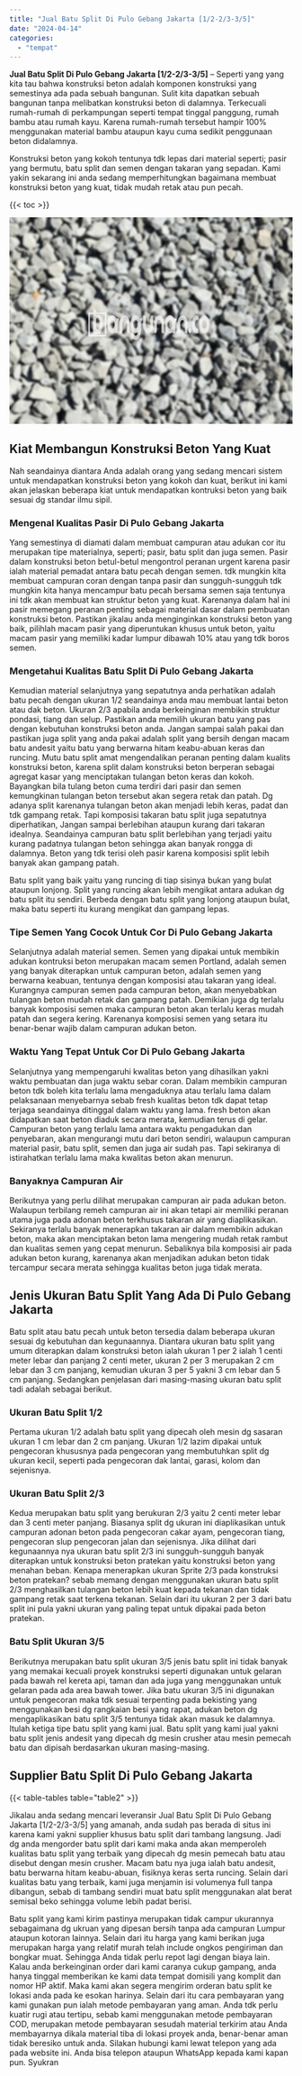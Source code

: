 ```yaml
---
title: "Jual Batu Split Di Pulo Gebang Jakarta [1/2-2/3-3/5]"
date: "2024-04-14"
categories: 
  - "tempat"
---
```


**Jual Batu Split Di Pulo Gebang Jakarta \[1/2-2/3-3/5\]** – Seperti yang yang kita tau bahwa konstruksi beton adalah komponen konstruksi yang semestinya ada pada sebuah bangunan. Sulit kita dapatkan sebuah bangunan tanpa melibatkan konstruksi beton di dalamnya. Terkecuali rumah-rumah di perkampungan seperti tempat tinggal panggung, rumah bambu atau rumah kayu. Karena rumah-rumah tersebut hampir 100% menggunakan material bambu ataupun kayu cuma sedikit penggunaan beton didalamnya.

Konstruksi beton yang kokoh tentunya tdk lepas dari material seperti; pasir yang bermutu, batu split dan semen dengan takaran yang sepadan. Kami yakin sekarang ini anda sedang memperhitungkan bagaimana membuat konstruksi beton yang kuat, tidak mudah retak atau pun pecah.

{{< toc >}}

![Jual Batu Split Di Pulo Gebang Jakarta [1/2-2/3-3/5]](/images/jual-batu-split-11.png)

## Kiat Membangun Konstruksi Beton Yang Kuat

Nah seandainya diantara Anda adalah orang yang sedang mencari sistem untuk mendapatkan konstruksi beton yang kokoh dan kuat, berikut ini kami akan jelaskan beberapa kiat untuk mendapatkan kontruksi beton yang baik sesuai dg standar ilmu sipil.

### Mengenal Kualitas Pasir Di Pulo Gebang Jakarta

Yang semestinya di diamati dalam membuat campuran atau adukan cor itu merupakan tipe materialnya, seperti; pasir, batu split dan juga semen. Pasir dalam konstruksi beton betul-betul mengontrol peranan urgent karena pasir ialah material pemadat antara batu pecah dengan semen. tdk mungkin kita membuat campuran coran dengan tanpa pasir dan sungguh-sungguh tdk mungkin kita hanya mencampur batu pecah bersama semen saja tentunya ini tdk akan membuat kan struktur beton yang kuat. Karenanya dalam hal ini pasir memegang peranan penting sebagai material dasar dalam pembuatan konstruksi beton. Pastikan jikalau anda menginginkan konstruksi beton yang baik, pilihlah macam pasir yang diperuntukan khusus untuk beton, yaitu macam pasir yang memiliki kadar lumpur dibawah 10% atau yang tdk boros semen.

### Mengetahui Kualitas Batu Split Di Pulo Gebang Jakarta

Kemudian material selanjutnya yang sepatutnya anda perhatikan adalah batu pecah dengan ukuran 1/2 seandainya anda mau membuat lantai beton atau dak beton. Ukuran 2/3 apabila anda berkeinginan membikin struktur pondasi, tiang dan selup. Pastikan anda memilih ukuran batu yang pas dengan kebutuhan konstruksi beton anda. Jangan sampai salah pakai dan pastikan juga split yang anda pakai adalah split yang bersih dengan macam batu andesit yaitu batu yang berwarna hitam keabu-abuan keras dan runcing. Mutu batu split amat mengendalikan peranan penting dalam kualits konstruksi beton, karena split dalam konstruksi beton berperan sebagai agregat kasar yang menciptakan tulangan beton keras dan kokoh. Bayangkan bila tulang beton cuma terdiri dari pasir dan semen kemungkinan tulangan beton tersebut akan segera retak dan patah. Dg adanya split karenanya tulangan beton akan menjadi lebih keras, padat dan tdk gampang retak. Tapi komposisi takaran batu split juga sepatutnya diperhatikan, Jangan sampai berlebihan ataupun kurang dari takaran idealnya. Seandainya campuran batu split berlebihan yang terjadi yaitu kurang padatnya tulangan beton sehingga akan banyak rongga di dalamnya. Beton yang tdk terisi oleh pasir karena komposisi split lebih banyak akan gampang patah.

Batu split yang baik yaitu yang runcing di tiap sisinya bukan yang bulat ataupun lonjong. Split yang runcing akan lebih mengikat antara adukan dg batu split itu sendiri. Berbeda dengan batu split yang lonjong ataupun bulat, maka batu seperti itu kurang mengikat dan gampang lepas.

### Tipe Semen Yang Cocok Untuk Cor Di Pulo Gebang Jakarta

Selanjutnya adalah material semen. Semen yang dipakai untuk membikin adukan kontruksi beton merupakan macam semen Portland, adalah semen yang banyak diterapkan untuk campuran beton, adalah semen yang berwarna keabuan, tentunya dengan komposisi atau takaran yang ideal. Kurangnya campuran semen pada campuran beton, akan menyebabkan tulangan beton mudah retak dan gampang patah. Demikian juga dg terlalu banyak komposisi semen maka campuran beton akan terlalu keras mudah patah dan segera kering. Karenanya komposisi semen yang setara itu benar-benar wajib dalam campuran adukan beton.

### Waktu Yang Tepat Untuk Cor Di Pulo Gebang Jakarta

Selanjutnya yang mempengaruhi kwalitas beton yang dihasilkan yakni waktu pembuatan dan juga waktu sebar coran. Dalam membikin campuran beton tdk boleh kita terlalu lama mengaduknya atau terlalu lama dalam pelaksanaan menyebarnya sebab fresh kualitas beton tdk dapat tetap terjaga seandainya ditinggal dalam waktu yang lama. fresh beton akan didapatkan saat beton diaduk secara merata, kemudian terus di gelar. Campuran beton yang terlalu lama antara waktu pengadukan dan penyebaran, akan mengurangi mutu dari beton sendiri, walaupun campuran material pasir, batu split, semen dan juga air sudah pas. Tapi sekiranya di istirahatkan terlalu lama maka kwalitas beton akan menurun.

### Banyaknya Campuran Air

Berikutnya yang perlu dilihat merupakan campuran air pada adukan beton. Walaupun terbilang remeh campuran air ini akan tetapi air memiliki peranan utama juga pada adonan beton terkhusus takaran air yang diaplikasikan. Sekiranya terlalu banyak menerapkan takaran air dalam membikin adukan beton, maka akan menciptakan beton lama mengering mudah retak rambut dan kualitas semen yang cepat menurun. Sebaliknya bila komposisi air pada adukan beton kurang, karenanya akan menjadikan adukan beton tidak tercampur secara merata sehingga kualitas beton juga tidak merata.

## Jenis Ukuran Batu Split Yang Ada Di Pulo Gebang Jakarta

Batu split atau batu pecah untuk beton tersedia dalam beberapa ukuran sesuai dg kebutuhan dan kegunaannya. Diantara ukuran batu split yang umum diterapkan dalam konstruksi beton ialah ukuran 1 per 2 ialah 1 centi meter lebar dan panjang 2 centi meter, ukuran 2 per 3 merupakan 2 cm lebar dan 3 cm panjang, kemudian ukuran 3 per 5 yakni 3 cm lebar dan 5 cm panjang. Sedangkan penjelasan dari masing-masing ukuran batu split tadi adalah sebagai berikut.

### Ukuran Batu Split 1/2

Pertama ukuran 1/2 adalah batu split yang dipecah oleh mesin dg sasaran ukuran 1 cm lebar dan 2 cm panjang. Ukuran 1/2 lazim dipakai untuk pengecoran khususnya pada pengecoran yang membutuhkan split dg ukuran kecil, seperti pada pengecoran dak lantai, garasi, kolom dan sejenisnya.

### Ukuran Batu Split 2/3

Kedua merupakan batu split yang berukuran 2/3 yaitu 2 centi meter lebar dan 3 centi meter panjang. Biasanya split dg ukuran ini diaplikasikan untuk campuran adonan beton pada pengecoran cakar ayam, pengecoran tiang, pengecoran slup pengecoran jalan dan sejenisnya. Jika dilihat dari kegunaannya nya ukuran batu split 2/3 ini sungguh-sungguh banyak diterapkan untuk konstruksi beton pratekan yaitu konstruksi beton yang menahan beban. Kenapa menerapkan ukuran Sprite 2/3 pada konstruksi beton pratekan? sebab memang dengan menggunakan ukuran batu split 2/3 menghasilkan tulangan beton lebih kuat kepada tekanan dan tidak gampang retak saat terkena tekanan. Selain dari itu ukuran 2 per 3 dari batu split ini pula yakni ukuran yang paling tepat untuk dipakai pada beton pratekan.

### Batu Split Ukuran 3/5

Berikutnya merupakan batu split ukuran 3/5 jenis batu split ini tidak banyak yang memakai kecuali proyek konstruksi seperti digunakan untuk gelaran pada bawah rel kereta api, taman dan ada juga yang menggunakan untuk gelaran pada ada area bawah tower. Jika batu ukuran 3/5 ini digunakan untuk pengecoran maka tdk sesuai terpenting pada bekisting yang menggunakan besi dg rangkaian besi yang rapat, adukan beton dg mengaplikasikan batu split 3/5 tentunya tidak akan masuk ke dalamnya. Itulah ketiga tipe batu split yang kami jual. Batu split yang kami jual yakni batu split jenis andesit yang dipecah dg mesin crusher atau mesin pemecah batu dan dipisah berdasarkan ukuran masing-masing.

## Supplier Batu Split Di Pulo Gebang Jakarta

{{< table-tables table="table2" >}}

Jikalau anda sedang mencari leveransir Jual Batu Split Di Pulo Gebang Jakarta \[1/2-2/3-3/5\] yang amanah, anda sudah pas berada di situs ini karena kami yakni supplier khusus batu split dari tambang langsung. Jadi dg anda mengorder batu split dari kami maka anda akan memperoleh kualitas batu split yang terbaik yang dipecah dg mesin pemecah batu atau disebut dengan mesin crusher. Macam batu nya juga ialah batu andesit, batu berwarna hitam keabu-abuan, fisiknya keras serta runcing. Selain dari kualitas batu yang terbaik, kami juga menjamin isi volumenya full tanpa dibangun, sebab di tambang sendiri muat batu split menggunakan alat berat semisal beko sehingga volume lebih padat berisi.

Batu split yang kami kirim pastinya merupakan tidak campur ukurannya sebagaimana dg ukruan yang dipesan bersih tanpa ada campuran Lumpur ataupun kotoran lainnya. Selain dari itu harga yang kami berikan juga merupakan harga yang relatif murah telah include ongkos pengiriman dan bongkar muat. Sehingga Anda tidak perlu repot lagi dengan biaya lain. Kalau anda berkeinginan order dari kami caranya cukup gampang, anda hanya tinggal memberikan ke kami data tempat domisili yang komplit dan nomor HP aktif. Maka kami akan segera mengirim orderan batu split ke lokasi anda pada ke esokan harinya. Selain dari itu cara pembayaran yang kami gunakan pun ialah metode pembayaran yang aman. Anda tdk perlu kuatir rugi atau tertipu, sebab kami menggunakan metode pembayaran COD, merupakan metode pembayaran sesudah material terkirim atau Anda membayarnya dikala material tiba di lokasi proyek anda, benar-benar aman tidak beresiko untuk anda. Silakan hubungi kami lewat telepon yang ada pada website ini. Anda bisa telepon ataupun WhatsApp kepada kami kapan pun. Syukran
